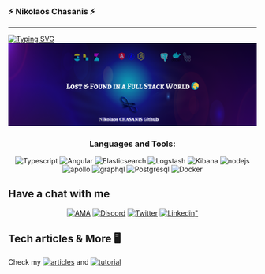 ### ⚡ Nikolaos Chasanis ⚡

<hr>

<a href="https://git.io/typing-svg"><img src="https://readme-typing-svg.demolab.com?font=Libre+Baskerville&duration=4300&pause=1000&color=F7F7F7&width=435&lines=My+name+is+Nick+(Nikolaos)+Chasanis.;I+am+a+Full+Stack+Software+Engineer;Usually+Realist+%26+Creative;I+believe+that+with+a+good+enough+analysis;you+stop+implementation+errors" alt="Typing SVG" /></a>
<a href="https://nikolaoschasanis.com"> <img alt="LandF" src="./Githubcover.png" width="1000"/></a>


<h3 align="center">Languages and Tools:</h3>
<p align="center">
<a target="_blank"> <img src="https://www.vectorlogo.zone/logos/typescriptlang/typescriptlang-icon.svg" alt="Typescript" width="40" height="40"/> </a>
<a target="_blank"> <img src="https://cdn.jsdelivr.net/gh/devicons/devicon/icons/angularjs/angularjs-original.svg" alt="Angular" width="40" height="40"/> </a>
<a target="_blank"> <img src="https://www.vectorlogo.zone/logos/elastic/elastic-icon.svg" alt="Elasticsearch" width="40" height="40"/> </a>
<a target="_blank"> <img src="https://www.vectorlogo.zone/logos/elasticco_logstash/elasticco_logstash-icon.svg" alt="Logstash" width="40" height="40"/> </a>
<a target="_blank"> <img src="https://www.vectorlogo.zone/logos/elasticco_kibana/elasticco_kibana-icon.svg" alt="Kibana" width="40" height="40"/> </a>
<a target="_blank"> <img src="https://cdn.jsdelivr.net/gh/devicons/devicon/icons/nodejs/nodejs-original-wordmark.svg" alt="nodejs" width="40" height="40"/> </a>
<a target="_blank"><img src="https://www.vectorlogo.zone/logos/apollographql/apollographql-icon.svg" alt="apollo" width="40" height="40"/> </a>
<a target="_blank"><img src="https://cdn.jsdelivr.net/gh/devicons/devicon/icons/graphql/graphql-plain-wordmark.svg" alt="graphql" width="40" height="40"/> </a>
<a target="_blank"> <img src="https://www.vectorlogo.zone/logos/postgresql/postgresql-icon.svg" alt="Postgresql" width="40" height="40"/> </a>
<a target="_blank"> <img src="https://www.vectorlogo.zone/logos/docker/docker-official.svg" alt="Docker" width="40" height="40"/> </a>
</p>



## Have a chat with me
  <p align="center"> 
  <a href="https://GitHub.com/NickChasanis/ama"><img alt="AMA" src="https://img.shields.io/badge/Ask%20me-anything-1abc9c.svg"></a>
  <a href="https://discord.com/invite/3eJPwbrwqB"><img alt="Discord" src="https://img.shields.io/discord/1014893038008549386?logo=Discord"></a> 
  <a href="https://twitter.com/ChasanisNickos"><img alt="Twitter" src="https://img.shields.io/twitter/follow/ChasanisNickos.svg?style=social"></a>
  <a href="https://www.linkedin.com/in/nikolaoschasanis/"><img alt="Linkedin" src="https://img.shields.io/badge/-nikolaoschasanis-blue?style=flat-square&logo=Linkedin&logoColor=white src="&link=https://www.linkedin.com/in/nikolaoschasanis>"</a>

## Tech articles & More 🖥
<p align=left>
Check my <a href="https://nikolaoschasanis.com/series/architecture"><img alt="articles" src="https://badgen.net/badge/icon/Articles?icon=chrome&label"></a> and <a href="https://nikolaoschasanis.com/series/tutorials"><img alt="tutorial" src="https://badgen.net/badge/icon/Tutorials?icon=chrome&label"></a>
</p>

